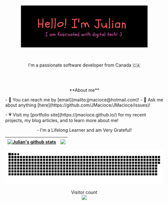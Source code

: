 <p align="center"><a href="https://jmacioce.github.io/"><img width="80%" alt="Hello, I'm Julian. I am fascinated by digital technology!" src="./assets/readme-header.png" /></a></p>

<br />

<p align="center">I'm a passionate software developer from Canada 🇨🇦 </p><br><br>

<p align="center">**About me**</p>
- 📩 You can reach me by [email](mailto:jjmacioce@hotmail.com)!
- 💬 Ask me about anything [here](https://github.com/JMacioce/JMacioce/issues)!</p>
- 💗 Visit my [portfolio site](https://jmacioce.github.io/) for my recent projects, my blog articles, and to learn more about me!<br>

<p align="center">- I'm a Lifelong Learner and am Very Grateful!</p>

| <a href="https://github.com/anuraghazra/github-readme-stats"><img align="center" src="https://github-readme-stats.vercel.app/api?username=JMacioce&show_icons=true&theme=tokyonight&hide_border=true" alt="Julian's github stats" /> | </a> <a href="https://github.com/anuraghazra/github-readme-stats"><img align="center" src="https://github-readme-stats.vercel.app/api/top-langs/?username=JMacioce&langs_count=8&layout=compact&theme=tokyonight&hide_border=true" /></a> |
| ------------- | ------------- |

<!-- [![@jmacioce's Holopin board](https://holopin.io/api/user/board?user=jmacioce)](https://holopin.io/@jmacioce) -->

<!-- ![](https://media0.giphy.com/media/3otPorWLQJq5GmHRtu/giphy.gif) -->

<p align="center"><a href=#><img src="./assets/contributions.svg"></a></p>

<p align="center"> 
  Visitor count<br>
  <img src="https://profile-counter.glitch.me/jmacioce/count.svg" />
</p>
